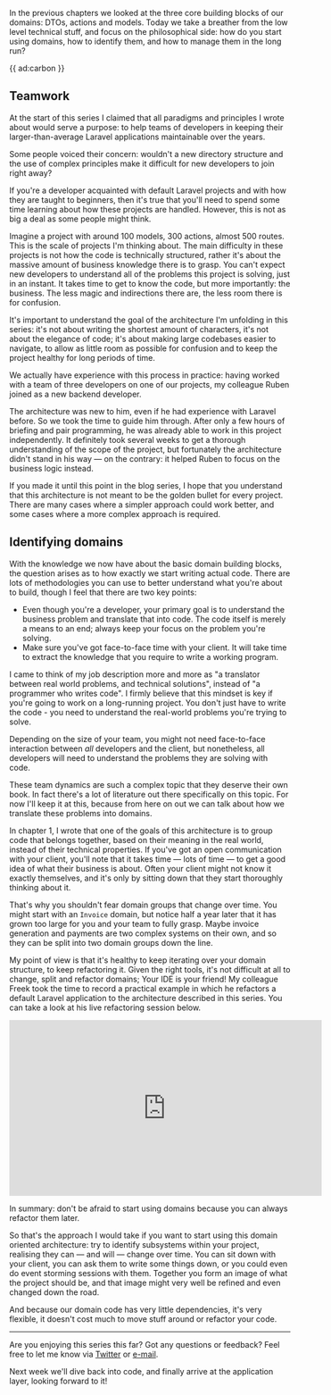 In the previous chapters we looked at the three core building blocks of our domains: DTOs, actions and models. Today we take a breather from the low level technical stuff, and focus on the philosophical side: how do you start using domains, how to identify them, and how to manage them in the long run?

{{ ad:carbon }}

## Teamwork

At the start of this series I claimed that all paradigms and principles I wrote about would serve a purpose: to help teams of developers in keeping their larger-than-average Laravel applications maintainable over the years.

Some people voiced their concern: wouldn't a new directory structure and the use of complex principles make it difficult for new developers to join right away?

If you're a developer acquainted with default Laravel projects and with how they are taught to beginners, then it's true that you'll need to spend some time learning about how these projects are handled. However, this is not as big a deal as some people might think. 

Imagine a project with around 100 models, 300 actions, almost 500 routes. This is the scale of projects I'm thinking about. The main difficulty in these projects is not how the code is technically structured, rather it's about the massive amount of business knowledge there is to grasp. You can't expect new developers to understand all of the problems this project is solving, just in an instant. It takes time to get to know the code, but more importantly: the business. The less magic and indirections there are, the less room there is for confusion.

It's important to understand the goal of the architecture I'm unfolding in this series: it's not about writing the shortest amount of characters, it's not about the elegance of code; it's about making large codebases easier to navigate, to allow as little room as possible for confusion and to keep the project healthy for long periods of time.

We actually have experience with this process in practice: having worked with a team of three developers on one of our projects, my colleague Ruben joined as a new backend developer.

The architecture was new to him, even if he had experience with Laravel before. So we took the time to guide him through. After only a few hours of briefing and pair programming, he was already able to work in this project independently. It definitely took several weeks to get a thorough understanding of the scope of the project, but fortunately the architecture didn't stand in his way — on the contrary: it helped Ruben to focus on the business logic instead.

If you made it until this point in the blog series, I hope that you understand that this architecture is not meant to be the golden bullet for every project. There are many cases where a simpler approach could work better, and some cases where a more complex approach is required.

## Identifying domains

With the knowledge we now have about the basic domain building blocks, the question arises as to how exactly we start writing actual code. There are lots of methodologies you can use to better understand what you're about to build, though I feel that there are two key points:

- Even though you're a developer, your primary goal is to understand the business problem and translate that into code. The code itself is merely a means to an end; always keep your focus on the problem you're solving.
- Make sure you've got face-to-face time with your client. It will take time to extract the knowledge that you require to write a working program.

I came to think of my job description more and more as "a translator between real world problems, and technical solutions", instead of "a programmer who writes code".
I firmly believe that this mindset is key if you're going to work on a long-running project. You don't just have to write the code - you need to understand the real-world problems you're trying to solve.

Depending on the size of your team, you might not need face-to-face interaction between _all_ developers and the client, but nonetheless, all developers will need to understand the problems they are solving with code. 

These team dynamics are such a complex topic that they deserve their own book. In fact there's a lot of literature out there specifically on this topic. For now I'll keep it at this, because from here on out we can talk about how we translate these problems into domains.

In chapter 1, I wrote that one of the goals of this architecture is to group code that belongs together, based on their meaning in the real world, instead of their technical properties. If you've got an open communication with your client, you'll note that it takes time — lots of time — to get a good idea of what their business is about. Often your client might not know it exactly themselves, and it's only by sitting down that they start thoroughly thinking about it.

That's why you shouldn't fear domain groups that change over time. You might start with an `Invoice` domain, but notice half a year later that it has grown too large for you and your team to fully grasp. Maybe invoice generation and payments are two complex systems on their own, and so they can be split into two domain groups down the line.

My point of view is that it's healthy to keep iterating over your domain structure, to keep refactoring it. Given the right tools, it's not difficult at all to change, split and refactor domains; Your IDE is your friend! My colleague Freek took the time to record a practical example in which he refactors a default Laravel application to the architecture described in this series. You can take a look at his live refactoring session below.

<p>
<iframe width="560" height="315" src="https://www.youtube.com/embed/yPiMzw-lLF8" frameborder="0" allow="accelerometer; autoplay; encrypted-media; gyroscope; picture-in-picture" allowfullscreen></iframe>
</p>

In summary: don't be afraid to start using domains because you can always refactor them later.

So that's the approach I would take if you want to start using this domain oriented architecture: try to identify subsystems within your project, realising they can — and will — change over time. You can sit down with your client, you can ask them to write some things down, or you could even do event storming sessions with them. Together you form an image of what the project should be, and that image might very well be refined and even changed down the road.

And because our domain code has very little dependencies, it's very flexible, it doesn't cost much to move stuff around or refactor your code.

---

Are you enjoying this series this far? Got any questions or feedback? Feel free to let me know via [Twitter](*https://twitter.com/brendt_gd) or [e-mail](mailto:brendt@stitcher.io). 

Next week we'll dive back into code, and finally arrive at the application layer, looking forward to it!
